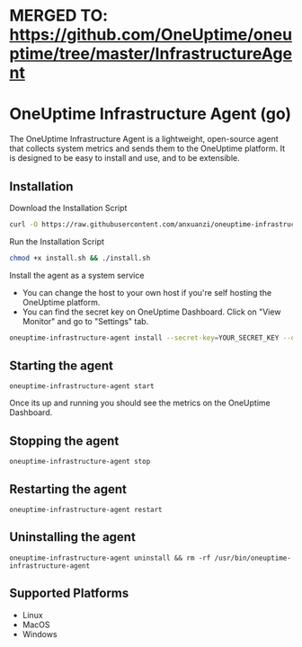 # MERGED TO: https://github.com/OneUptime/oneuptime/tree/master/InfrastructureAgent

# OneUptime Infrastructure Agent (go)

The OneUptime Infrastructure Agent is a lightweight, open-source agent that collects system metrics and sends them to the OneUptime platform. It is designed to be easy to install and use, and to be extensible.

## Installation

Download the Installation Script
```bash
curl -O https://raw.githubusercontent.com/anxuanzi/oneuptime-infrastructure-agent-go/main/install.sh
```

Run the Installation Script
```bash
chmod +x install.sh && ./install.sh
```

Install the agent as a system service
- You can change the host to your own host if you're self hosting the OneUptime platform. 
- You can find the secret key on OneUptime Dashboard. Click on "View Monitor" and go to "Settings" tab.
```bash
oneuptime-infrastructure-agent install --secret-key=YOUR_SECRET_KEY --oneuptime-url=https://oneuptime.com
```

## Starting the agent

```
oneuptime-infrastructure-agent start
```
Once its up and running you should see the metrics on the OneUptime Dashboard.

## Stopping the agent

```
oneuptime-infrastructure-agent stop
```

## Restarting the agent

```
oneuptime-infrastructure-agent restart
```

## Uninstalling the agent

```
oneuptime-infrastructure-agent uninstall && rm -rf /usr/bin/oneuptime-infrastructure-agent
```

## Supported Platforms

- Linux
- MacOS
- Windows
